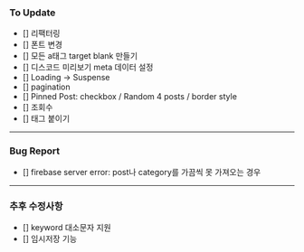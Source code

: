 ### To Update

- [] 리팩터링
- [] 폰트 변경
- [] 모든 a태그 target blank 만들기
- [] 디스코드 미리보기 meta 데이터 설정
- [] Loading -> Suspense
- [] pagination
- [] Pinned Post: checkbox / Random 4 posts / border style
- [] 조회수
- [] 태그 붙이기

---

### Bug Report

- [] firebase server error: post나 category를 가끔씩 못 가져오는 경우

---

### 추후 수정사항

- [] keyword 대소문자 지원
- [] 임시저장 기능
